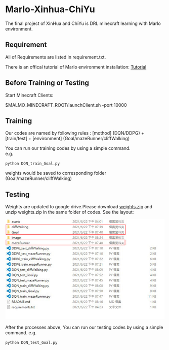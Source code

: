 # Marlo-Xinhua-ChiYu
The final project of XinHua and ChiYu is DRL minecraft learning with Marlo environment.

## Requirement
All of Requirements are listed in requirement.txt.

There is an offical tutorial of Marlo environment installation: [Tutorial](https://marlo.readthedocs.io/en/latest/installation.html)

## Before Training or Testing
Start Minecraft Clients:

$MALMO_MINECRAFT_ROOT/launchClient.sh -port 10000

## Training
Our codes are named by following rules : [mothod] (DQN/DDPG) + [train/test] + [environment] (Goal/mazeRunner/cliffWalking)  

You can run our training codes by using a simple command.  
e.g.  
```
python DQN_train_Goal.py
```
weights would be saved to corresponding folder (Goal/mazeRunner/cliffWalking)
## Testing
Weights are updated to google drive.Please download [weights.zip](https://drive.google.com/file/d/12BNl2e5Dh-lzW6v251Da0xy8S7OWZOiu/view?usp=sharing) and unzip
weights.zip in the same folder of codes.
See the layout:

![image](image/layout.jpg)

After the processes above, You can run our testing codes by using a simple command.
e.g.  
```
python DQN_test_Goal.py
```
